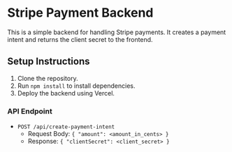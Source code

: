# Stripe Payment Backend

This is a simple backend for handling Stripe payments. It creates a payment intent and returns the client secret to the frontend.

## Setup Instructions

1. Clone the repository.
2. Run `npm install` to install dependencies.
3. Deploy the backend using Vercel.

### API Endpoint

- `POST /api/create-payment-intent`
  - Request Body: `{ "amount": <amount_in_cents> }`
  - Response: `{ "clientSecret": <client_secret> }`
